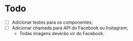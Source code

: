# Todo

- [ ] Adicionar testes para os componentes;
- [ ] Adicionar chamada para API do Facebook ou Instagram;
  - Todas imagens deverão vir do Facebook.
